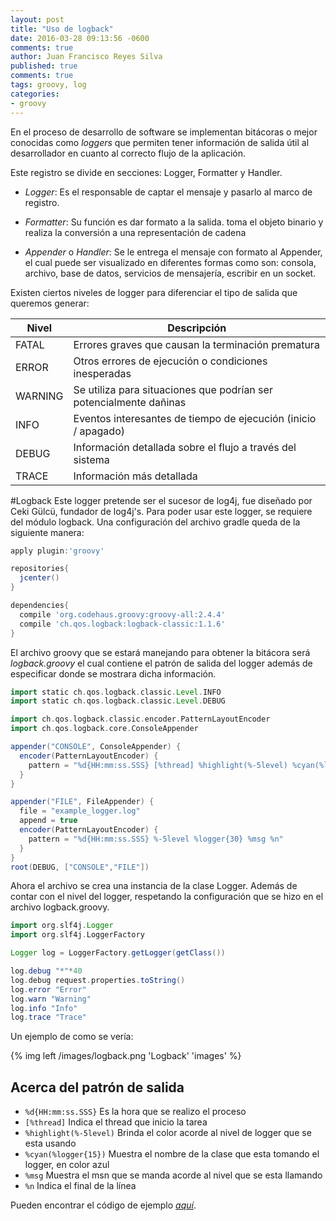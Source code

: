 ```yaml
---
layout: post
title: "Uso de logback"
date: 2016-03-28 09:13:56 -0600
comments: true
author: Juan Francisco Reyes Silva
published: true
comments: true
tags: groovy, log
categories:
- groovy
---
```


En el proceso de desarrollo de software se implementan bitácoras o mejor conocidas como *loggers* que permiten tener información de salida útil al desarrollador en cuanto al correcto flujo de la aplicación.

Este registro se divide en secciones: Logger, Formatter y Handler.

<!-- more -->
* _Logger_: Es el responsable de captar el mensaje y pasarlo al marco de registro.

* _Formatter_: Su función es dar formato a la salida. toma el objeto binario y realiza la conversión a una representación de cadena

* _Appender_ o _Handler_: Se le entrega el mensaje con formato al Appender, el cual puede ser visualizado en diferentes formas como son: consola, archivo, base de datos, servicios de mensajería, escribir en un socket.

Existen ciertos niveles de logger para diferenciar el tipo de salida que queremos generar:

|**Nivel** |	**Descripción**|
|  --- | ---|
|FATAL |	Errores graves que causan la terminación prematura|
|ERROR |	Otros errores de ejecución o condiciones inesperadas|
|WARNING |	Se utiliza para situaciones que podrían ser potencialmente dañinas|
|INFO |	Eventos interesantes de tiempo de ejecución (inicio / apagado)|
|DEBUG |	Información detallada sobre el flujo a través del sistema|
|TRACE |	Información más detallada|

#Logback
Este logger pretende ser el sucesor de log4j, fue diseñado por Ceki Gülcü, fundador de log4j's.
Para poder usar este logger, se requiere del módulo logback.
Una configuración del archivo gradle queda de la siguiente manera:

``` groovy
apply plugin:'groovy'

repositories{
  jcenter()
}

dependencies{
  compile 'org.codehaus.groovy:groovy-all:2.4.4'
  compile 'ch.qos.logback:logback-classic:1.1.6'
}
```

El archivo groovy que se estará manejando para obtener la bitácora será _logback.groovy_ el cual contiene el patrón de salida del logger además de especificar donde se mostrara dicha información.

``` groovy
import static ch.qos.logback.classic.Level.INFO
import static ch.qos.logback.classic.Level.DEBUG

import ch.qos.logback.classic.encoder.PatternLayoutEncoder
import ch.qos.logback.core.ConsoleAppender

appender("CONSOLE", ConsoleAppender) {
  encoder(PatternLayoutEncoder) {
    pattern = "%d{HH:mm:ss.SSS} [%thread] %highlight(%-5level) %cyan(%logger{15}) - %msg %n"
  }
}

appender("FILE", FileAppender) {
  file = "example_logger.log"
  append = true
  encoder(PatternLayoutEncoder) {
    pattern = "%d{HH:mm:ss.SSS} %-5level %logger{30} %msg %n"
  }
}
root(DEBUG, ["CONSOLE","FILE"])
```


Ahora el archivo se crea una instancia de la clase Logger. Además de contar con el nivel del logger, respetando la configuración que se hizo en el archivo logback.groovy.

``` groovy
import org.slf4j.Logger
import org.slf4j.LoggerFactory

Logger log = LoggerFactory.getLogger(getClass())

log.debug "*"*40
log.debug request.properties.toString()
log.error "Error"
log.warn "Warning"
log.info "Info"
log.trace "Trace"
```

Un ejemplo de como se vería:

{% img left /images/logback.png 'Logback' 'images' %}

## Acerca del patrón de salida

* `%d{HH:mm:ss.SSS}` Es la hora que se realizo el proceso
* `[%thread]` Indica el thread que inicio la tarea
* `%highlight(%-5level)` Brinda el color acorde al nivel de logger que se esta usando
* `%cyan(%logger{15})` Muestra el nombre de la clase que esta tomando el logger, en color azul
* `%msg` Muestra el msn que se manda acorde al nivel que se esta llamando
* `%n` Indica el final de la línea

Pueden encontrar el código de ejemplo [*aquí*][2].

[1]: http://logback.qos.ch/manual/introduction.html

[2]: https://github.com/reyes271292/logger_logback

